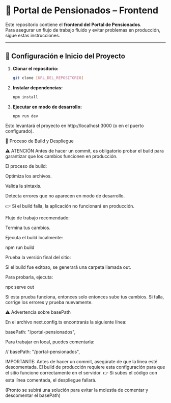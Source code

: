 # 🧓 Portal de Pensionados – Frontend

Este repositorio contiene el **frontend del Portal de Pensionados**.  
Para asegurar un flujo de trabajo fluido y evitar problemas en producción, sigue estas instrucciones.

---

## 🚀 Configuración e Inicio del Proyecto

1. **Clonar el repositorio:**
   ```bash
   git clone [URL_DEL_REPOSITORIO]
   ```
2. **Instalar dependencias:**

   ```bash
   npm install
   ```

3. **Ejecutar en modo de desarrollo:**
   ```bash
   npm run dev
   ```

Esto levantará el proyecto en http://localhost:3000 (o en el puerto configurado).

🚧 Proceso de Build y Despliegue

⚠️ ATENCIÓN
Antes de hacer un commit, es obligatorio probar el build para garantizar que los cambios funcionen en producción.

El proceso de build:

Optimiza los archivos.

Valida la sintaxis.

Detecta errores que no aparecen en modo de desarrollo.

👉 Si el build falla, la aplicación no funcionará en producción.

Flujo de trabajo recomendado:

Termina tus cambios.

Ejecuta el build localmente:

npm run build

Prueba la versión final del sitio:

Si el build fue exitoso, se generará una carpeta llamada out.

Para probarla, ejecuta:

npx serve out

Si esta prueba funciona, entonces solo entonces sube tus cambios. Si falla, corrige los errores y prueba nuevamente.

⚠️ Advertencia sobre basePath

En el archivo next.config.ts encontrarás la siguiente línea:

basePath: "/portal-pensionados",

Para trabajar en local, puedes comentarla:

// basePath: "/portal-pensionados",

IMPORTANTE: Antes de hacer un commit, asegúrate de que la línea esté descomentada.
El build de producción requiere esta configuración para que el sitio funcione correctamente en el servidor.
👉 Si subes el código con esta línea comentada, el despliegue fallará.

(Pronto se subirá una solución para evitar la molestia de comentar y descomentar el basePath)
